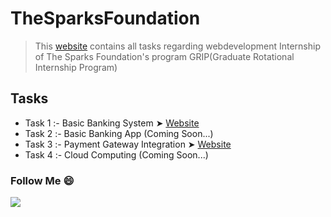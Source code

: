 # TheSparksFoundation
> This [website](https://rutikkpatel.github.io/TheSparksFoundation/) contains all tasks regarding webdevelopment Internship of The Sparks Foundation's program GRIP(Graduate Rotational Internship Program)

## Tasks
- Task 1 :- Basic Banking System ➤ [Website](https://ckmoney.000webhostapp.com/index.html)
- Task 2 :- Basic Banking App (Coming Soon...)
- Task 3 :- Payment Gateway Integration ➤ [Website](https://rutikkpatel.github.io/TheSparksFoundation/Task%203%20Payment%20Gateway%20Integration/)
- Task 4 :- Cloud Computing (Coming Soon...)

### Follow Me 😄 
<a href="https://github.com/rutikkpatel" aria-label="Follow @rutikkpatel on GitHub"><img  src="https://img.shields.io/badge/Follow👉-@rutikkpatel-brightgreen?style=for-the-badge"  />
</a>
<br>
